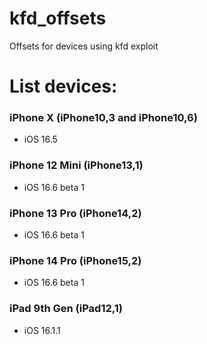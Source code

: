 # kfd_offsets
Offsets for devices using kfd exploit

# List devices:
### iPhone X (iPhone10,3 and iPhone10,6)
- iOS 16.5
### iPhone 12 Mini (iPhone13,1)
- iOS 16.6 beta 1
### iPhone 13 Pro (iPhone14,2)
- iOS 16.6 beta 1
### iPhone 14 Pro (iPhone15,2)
- iOS 16.6 beta 1


### iPad 9th Gen (iPad12,1)
- iOS 16.1.1
